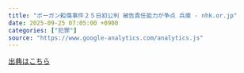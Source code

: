 ```yaml
---
title: "ボーガン殺傷事件２５日初公判 被告責任能力が争点 兵庫 - nhk.or.jp"
date: 2025-09-25 07:05:00 +0900
categories: ["犯罪"]
source: "https://www.google-analytics.com/analytics.js"
---
```


[出典はこちら](https://www.google-analytics.com/analytics.js)
